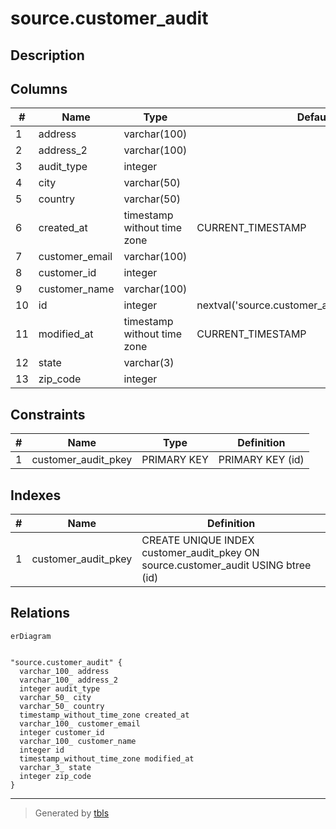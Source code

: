 # source.customer_audit

## Description

## Columns

| #  | Name           | Type                        | Default                                           | Nullable | Children | Parents | Comment |
| -- | -------------- | --------------------------- | ------------------------------------------------- | -------- | -------- | ------- | ------- |
| 1  | address        | varchar(100)                |                                                   | true     |          |         |         |
| 2  | address_2      | varchar(100)                |                                                   | true     |          |         |         |
| 3  | audit_type     | integer                     |                                                   | true     |          |         |         |
| 4  | city           | varchar(50)                 |                                                   | true     |          |         |         |
| 5  | country        | varchar(50)                 |                                                   | true     |          |         |         |
| 6  | created_at     | timestamp without time zone | CURRENT_TIMESTAMP                                 | true     |          |         |         |
| 7  | customer_email | varchar(100)                |                                                   | true     |          |         |         |
| 8  | customer_id    | integer                     |                                                   | true     |          |         |         |
| 9  | customer_name  | varchar(100)                |                                                   | true     |          |         |         |
| 10 | id             | integer                     | nextval('source.customer_audit_id_seq'::regclass) | false    |          |         |         |
| 11 | modified_at    | timestamp without time zone | CURRENT_TIMESTAMP                                 | true     |          |         |         |
| 12 | state          | varchar(3)                  |                                                   | true     |          |         |         |
| 13 | zip_code       | integer                     |                                                   | true     |          |         |         |

## Constraints

| # | Name                | Type        | Definition       |
| - | ------------------- | ----------- | ---------------- |
| 1 | customer_audit_pkey | PRIMARY KEY | PRIMARY KEY (id) |

## Indexes

| # | Name                | Definition                                                                        |
| - | ------------------- | --------------------------------------------------------------------------------- |
| 1 | customer_audit_pkey | CREATE UNIQUE INDEX customer_audit_pkey ON source.customer_audit USING btree (id) |

## Relations

```mermaid
erDiagram


"source.customer_audit" {
  varchar_100_ address
  varchar_100_ address_2
  integer audit_type
  varchar_50_ city
  varchar_50_ country
  timestamp_without_time_zone created_at
  varchar_100_ customer_email
  integer customer_id
  varchar_100_ customer_name
  integer id
  timestamp_without_time_zone modified_at
  varchar_3_ state
  integer zip_code
}
```

---

> Generated by [tbls](https://github.com/k1LoW/tbls)
